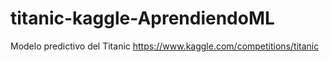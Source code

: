 # titanic-kaggle-AprendiendoML
Modelo predictivo del Titanic
https://www.kaggle.com/competitions/titanic
